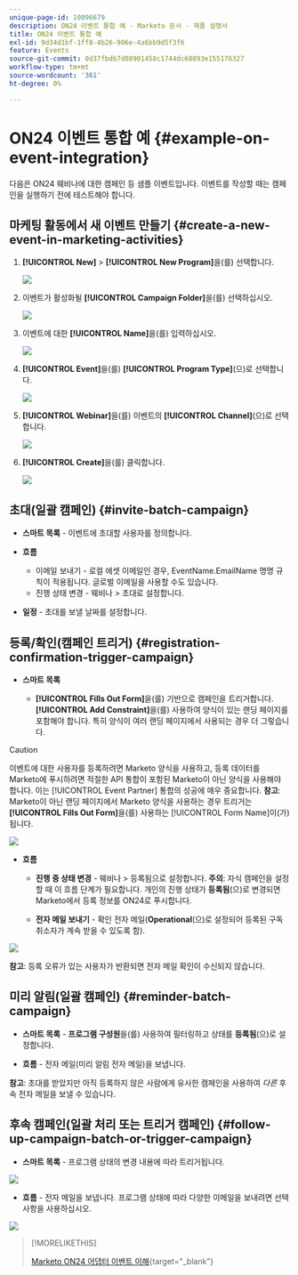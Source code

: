 ```yaml
---
unique-page-id: 10096679
description: ON24 이벤트 통합 예 - Marketo 문서 - 제품 설명서
title: ON24 이벤트 통합 예
exl-id: 9d34d1bf-1ff8-4b26-906e-4a6bb9d5f3f6
feature: Events
source-git-commit: 0d37fbdb7d08901458c1744dc68893e155176327
workflow-type: tm+mt
source-wordcount: '361'
ht-degree: 0%

---
```


# ON24 이벤트 통합 예 {#example-on-event-integration}

다음은 ON24 웨비나에 대한 캠페인 등 샘플 이벤트입니다. 이벤트를 작성할 때는 캠페인을 실행하기 전에 테스트해야 합니다.

## 마케팅 활동에서 새 이벤트 만들기 {#create-a-new-event-in-marketing-activities}

1. **[!UICONTROL New]** > **[!UICONTROL New Program]**&#x200B;을(를) 선택합니다.

   ![](assets/image2015-12-22-15-3a35-3a15.png)

1. 이벤트가 활성화될 **[!UICONTROL Campaign Folder]**&#x200B;을(를) 선택하십시오.

   ![](assets/image2015-12-22-15-3a39-3a51.png)

1. 이벤트에 대한 **[!UICONTROL Name]**&#x200B;을(를) 입력하십시오.

   ![](assets/image2015-12-22-15-3a43-3a4.png)

1. **[!UICONTROL Event]**&#x200B;을(를) **[!UICONTROL Program Type]**(으)로 선택합니다.

   ![](assets/image2015-12-22-15-3a44-3a41.png)

1. **[!UICONTROL Webinar]**&#x200B;을(를) 이벤트의 **[!UICONTROL Channel]**(으)로 선택합니다.

   ![](assets/image2015-12-22-15-3a46-3a34.png)

1. **[!UICONTROL Create]**&#x200B;을(를) 클릭합니다.

   ![](assets/image2015-12-22-15-3a48-3a20.png)

## 초대(일괄 캠페인)  {#invite-batch-campaign}

* **스마트 목록** - 이벤트에 초대할 사용자를 정의합니다.
* **흐름**

   * 이메일 보내기 - 로컬 에셋 이메일인 경우, EventName.EmailName 명명 규칙이 적용됩니다. 글로벌 이메일을 사용할 수도 있습니다.
   * 진행 상태 변경 - 웨비나 > 초대로 설정합니다.

* **일정** - 초대를 보낼 날짜를 설정합니다.

## 등록/확인(캠페인 트리거) {#registration-confirmation-trigger-campaign}

* **스마트 목록**

   * **[!UICONTROL Fills Out Form]**&#x200B;을(를) 기반으로 캠페인을 트리거합니다. **[!UICONTROL Add Constraint]**&#x200B;을(를) 사용하여 양식이 있는 랜딩 페이지를 포함해야 합니다. 특히 양식이 여러 랜딩 페이지에서 사용되는 경우 더 그렇습니다.

>[!CAUTION]
>
>이벤트에 대한 사용자를 등록하려면 Marketo 양식을 사용하고, 등록 데이터를 Marketo에 푸시하려면 적절한 API 통합이 포함된 Marketo이 아닌 양식을 사용해야 합니다. 이는 [!UICONTROL Event Partner] 통합의 성공에 매우 중요합니다. **참고**: Marketo이 아닌 랜딩 페이지에서 Marketo 양식을 사용하는 경우 트리거는 **[!UICONTROL Fills Out Form]**&#x200B;을(를) 사용하는 [!UICONTROL Form Name]이(가) 됩니다.

![](assets/image2015-12-22-15-3a50-3a22.png)

* **흐름**

   * **진행 중 상태 변경** - 웨비나 > 등록됨으로 설정합니다. **주의**: 자식 캠페인을 설정할 때 이 흐름 단계가 필요합니다. 개인의 진행 상태가 **등록됨**(으)로 변경되면 Marketo에서 등록 정보를 ON24로 푸시합니다.

   * **전자 메일 보내기** - 확인 전자 메일(**Operational**(으)로 설정되어 등록된 구독 취소자가 계속 받을 수 있도록 함).

![](assets/image2015-12-22-15-3a52-3a9.png)

**참고**: 등록 오류가 있는 사용자가 반환되면 전자 메일 확인이 수신되지 않습니다.

## 미리 알림(일괄 캠페인) {#reminder-batch-campaign}

* **스마트 목록** - **프로그램 구성원**&#x200B;을(를) 사용하여 필터링하고 상태를 **등록됨**(으)로 설정합니다.

* **흐름** - 전자 메일(미리 알림 전자 메일)을 보냅니다.

**참고**: 초대를 받았지만 아직 등록하지 않은 사람에게 유사한 캠페인을 사용하여 *다른* 후속 전자 메일을 보낼 수 있습니다.

## 후속 캠페인(일괄 처리 또는 트리거 캠페인) {#follow-up-campaign-batch-or-trigger-campaign}

* **스마트 목록** - 프로그램 상태의 변경 내용에 따라 트리거됩니다.

![](assets/image2015-12-22-15-3a57-3a25.png)

* **흐름** - 전자 메일을 보냅니다. 프로그램 상태에 따라 다양한 이메일을 보내려면 선택 사항을 사용하십시오.

![](assets/ten.png)

>[!MORELIKETHIS]
>
>[Marketo ON24 어댑터 이벤트 이해](/help/marketo/product-docs/demand-generation/events/create-an-event/create-an-event-with-the-marketo-on24-adapter/understanding-marketo-on24-adapter-events.md){target="_blank"}
